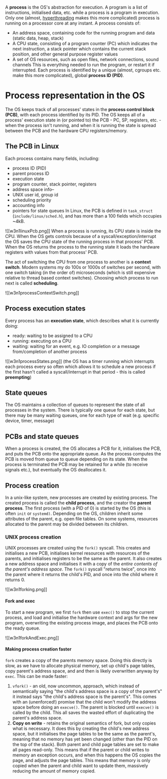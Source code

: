 A **process** is the OS's abstraction for execution. A program is a list of instructions, initialised data, etc. while a process is a program in execution. Only one (almost, [hyperthreading](https://en.wikipedia.org/wiki/Hyper-threading) makes this more complicated) process is running on a processor core at any instant.
A process consists of:
- An address space, containing code for the running program and data (static data, heap, stack)
- A CPU state, consisting of a program counter (PC) which indicates the next instruction, a stack pointer which contains the current stack position, and other general purpose register values
- A set of OS resources, such as open files, network connections, sound channels
This is everything needed to run the program, or restart it if interrupted.
Each process is identified by a unique (almost, cgroups etc. make this more complicated), global **process ID (PID)**.
# Process representation in the OS
The OS keeps track of all processes' states in the **process control block (PCB)**, with each process identified by its PID.
The OS keeps all of a process' execution state in (or pointed to) the PCB - PC, SP, registers, etc. - when the process isn't running, and when it is running the state is spread between the PCB and the hardware CPU registers/memory.
## The PCB in Linux
Each process contains many fields, including:
- process ID (PID)
- parent process ID
- execution state
- program counter, stack pointer, registers
- address space info– 
- UNIX user id, group id
- scheduling priority
- accounting info
- pointers for state queues
In Linux, the PCB is defined in `task_struct` (`include/linux/sched.h`), and has more than a 100 fields which occupies ~4kB.

![[w3n1linuxPcb.png]]
When a process is running, its CPU state is inside the CPU. When the OS gets controls because of a syscall/exception/interrupt the OS saves the CPU state of the running process in that process' PCB. When the OS returns the process to the running state it loads the hardware registers with values from that process' PCB. 

The act of switching the CPU from one process to another is a **context switch**. Modern systems my do 100s or 1000s of switches per second, with one switch taking (in the order of) microseconds (which is still expensive relative to thread based context switches). Choosing which process to run next is called **scheduling**.

![[w3n1processContextSwitch.png]]
## Process execution states
Every process has an **execution state**, which describes what it is currently doing:
- ready: waiting to be assigned to a CPU
- running: executing on a CPU
- waiting: waiting for an event, e.g. IO completion or a message from/completion of another process

![[w3n1processStates.png]]
(the OS has a timer running which interrupts each process every so often which allows it to schedule a new process if the first hasn't called a syscall/interrupt in that period - this is called **preempting**)
## State queues
The OS maintains a collection of queues to represent the state of all processes in the system. There is typically one queue for each state, but there may be many waiting queues, one for each type of wait (e.g. specific device, timer, message)

## PCBs and state queues
When a process is created, the OS allocates a PCB for it, initialises the PCB, and puts the PCB onto the appropriate queue. As the process computes the PCB is moved from queue to queue depending on its state. When the process is terminated the PCB may be retained for a while (to receive signals etc.), but eventually the OS deallocates it.
## Process creation
In a unix-like system, new processes are created by existing process. The created process is called the **child process**, and the creator the **parent process**. The first process (with a PID of 0) is started by the OS (this is often `init` or `systemd)`. Depending on the OS, children inherit some attributes of the parent, e.g. open file tables. On some systems, resources allocated to the parent may be divided between its children.
### UNIX process creation
UNIX processes are created using the `fork()` syscall. This creates and initialises a new PCB, initialises kernel resources with resources of the parents, and initialises registers to be the same as the parent. It also creates a new address space and initialises it with a copy of the *entire contents of the parent's address space*. The `fork()` syscall "returns twice", once into the parent where it returns the child's PID, and once into the child where it returns 0.

![[w3n1forking.png]]
#### Fork and exec
To start a new program, we first `fork` then use `exec()` to stop the current process, and load and initialise the hardware context and args for the new program, overwriting the existing process image, and places the PCB onto the ready queue.

![[w3n1forkAndExec.png]]
#### Making process creation faster
`fork` creates a copy of the parents memory space. Doing this directly is slow, as we have to allocate physical memory, set up child's page tables, copy parent's address space, and and then is likely overwritten anyway by `exec`. This can be made faster:
1. `vfork()` - an old, now uncommon, approach, which instead of semantically saying "the child's address space is a copy of the parent's" it instead says "the child's address space is the parent's". This comes with an (unenforced!) promise that the child won't modify the address space before doing an `execve()`. The parent is blocked until `execve()` is called by the child. This all saves the wasted effort of duplicating the parent's address space.
2. **Copy on write** - retains the original semantics of fork, but only copies what is necessary. It does this by creating the child's new address space, but it initialises the page tables to be the same as the parent's, meaning that no memory has yet been changed (other than the PID on the top of the stack). Both parent and child page tables are set to make all pages read-only. This means that if the parent or child writes to memory an exception occurs, and when this happens the OS copies the page, and adjusts the page tables. This means that memory is only copied when the parent and child want to update them, massively reducing the amount of memory copied.